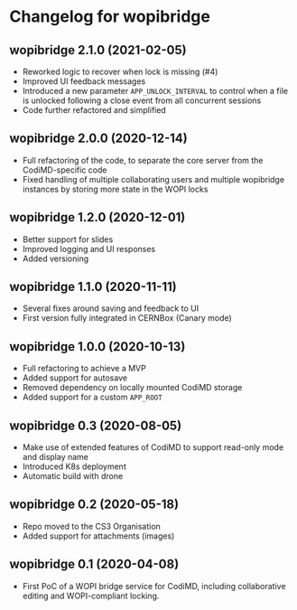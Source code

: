 # Changelog for wopibridge

## wopibridge 2.1.0 (2021-02-05)

* Reworked logic to recover when lock is missing (#4)
* Improved UI feedback messages
* Introduced a new parameter `APP_UNLOCK_INTERVAL`
  to control when a file is unlocked following
  a close event from all concurrent sessions
* Code further refactored and simplified

## wopibridge 2.0.0 (2020-12-14)

* Full refactoring of the code, to separate
  the core server from the CodiMD-specific code
* Fixed handling of multiple collaborating users
  and multiple wopibridge instances by storing
  more state in the WOPI locks

## wopibridge 1.2.0 (2020-12-01)

* Better support for slides
* Improved logging and UI responses
* Added versioning

## wopibridge 1.1.0 (2020-11-11)

* Several fixes around saving and feedback to UI
* First version fully integrated in CERNBox (Canary mode)

## wopibridge 1.0.0 (2020-10-13)

* Full refactoring to achieve a MVP
* Added support for autosave
* Removed dependency on locally mounted CodiMD storage
* Added support for a custom `APP_ROOT`

## wopibridge 0.3 (2020-08-05)

* Make use of extended features of CodiMD to support
  read-only mode and display name
* Introduced K8s deployment
* Automatic build with drone

## wopibridge 0.2 (2020-05-18)

* Repo moved to the CS3 Organisation
* Added support for attachments (images)

## wopibridge 0.1 (2020-04-08)

* First PoC of a WOPI bridge service for CodiMD,
  including collaborative editing and WOPI-compliant locking.

